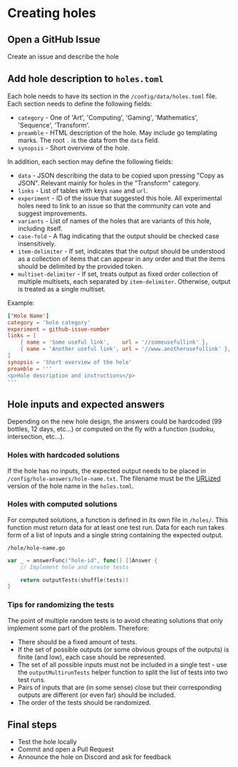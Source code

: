 # Creating holes

## Open a GitHub Issue

Create an issue and describe the hole

## Add hole description to `holes.toml`

Each hole needs to have its section in the `/config/data/holes.toml` file.
Each section needs to define the following fields:

- `category` - One of 'Art', 'Computing', 'Gaming', 'Mathematics', 'Sequence', 'Transform'.
- `preamble` - HTML description of the hole. May include go templating marks. The root `.` is the data from the `data` field.
- `synopsis` - Short overview of the hole.

In addition, each section may define the following fields:

- `data` - JSON describing the data to be copied upon pressing "Copy as JSON". Relevant mainly for holes in the "Transform" category.
- `links` - List of tables with keys `name` and `url`.
- `experiment` - ID of the issue that suggested this hole. All experimental holes need to link to an issue so that the community can vote and suggest improvements.
- `variants` - List of names of the holes that are variants of this hole, including itself.
- `case-fold` - A flag indicating that the output should be checked case insensitively.
- `item-delimiter` - If set, indicates that the output should be understood as a collection of items that can appear in any order and that the items should be delimited by the provided token.
- `multiset-delimiter` - If set, treats output as fixed order collection of multiple multisets, each separated by `item-delimiter`. Otherwise, output is treated as a single multiset.

Example:

```toml
['Hole Name']
category = 'hole category'
experiment = github-issue-number
links = [
    { name = 'Some useful link',    url = '//someusefullink' },
    { name = 'Another useful link', url = '//www.anotherusefullink' },
]
synopsis = 'Short overview of the hole'
preamble = '''
<p>Hole description and instructions</p>
'''
```

## Hole inputs and expected answers

Depending on the new hole design, the answers could be hardcoded (99 bottles, 12 days, etc...) or computed on the fly with a function (sudoku, intersection, etc...).

### Holes with hardcoded solutions

If the hole has no inputs, the expected output needs to be placed in `/config/hole-answers/hole-name.txt`. The filename must be the [URLized](https://github.com/code-golf/code-golf/blob/master/config/config.go#L13) version of the hole name in the `holes.toml`.

### Holes with computed solutions

For computed solutions, a function is defined in its own file in `/holes/`.
This function must return data for at least one test run. Data for each run takes form of a list of inputs and a single string containing the expected output.

`/hole/hole-name.go`

```go
var _ = answerFunc("hole-id", func() []Answer {
    // Implement hole and create tests

    return outputTests(shuffle(tests))
}
```

### Tips for randomizing the tests

The point of multiple random tests is to avoid cheating solutions that only implement some part of the problem.
Therefore:

- There should be a fixed amount of tests.
- If the set of possible outputs (or some obvious groups of the outputs) is finite (and low), each case should be represented.
- The set of all possible inputs must not be included in a single test - use the `outputMultirunTests` helper function to split the list of tests into two test runs.
- Pairs of inputs that are (in some sense) close but their corresponding outputs are different (or even far) should be included.
- The order of the tests should be randomized.

## Final steps

- Test the hole locally
- Commit and open a Pull Request
- Announce the hole on Discord and ask for feedback
